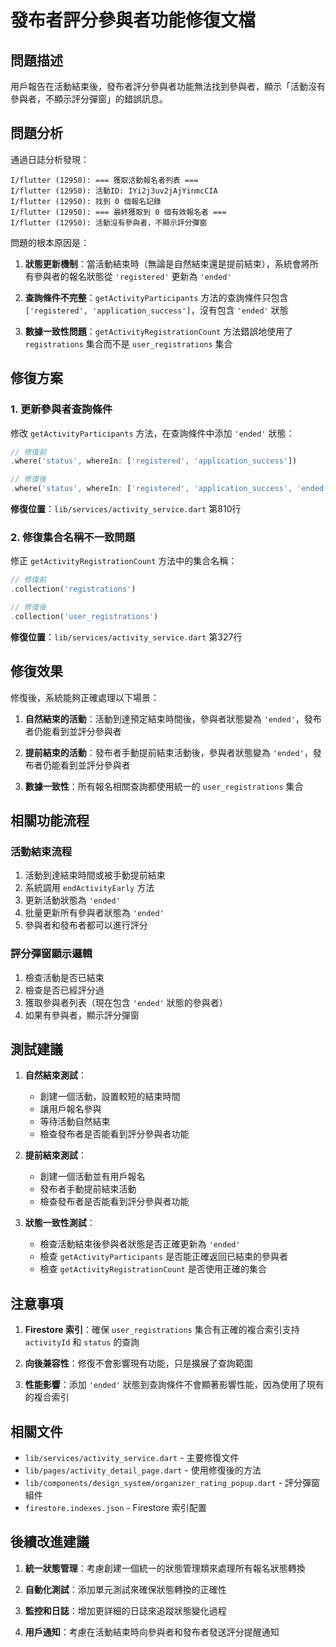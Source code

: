 # 發布者評分參與者功能修復文檔

## 問題描述

用戶報告在活動結束後，發布者評分參與者功能無法找到參與者，顯示「活動沒有參與者，不顯示評分彈窗」的錯誤訊息。

## 問題分析

通過日誌分析發現：
```
I/flutter (12950): === 獲取活動報名者列表 ===
I/flutter (12950): 活動ID: IYi2j3uv2jAjYinmcCIA
I/flutter (12950): 找到 0 個報名記錄
I/flutter (12950): === 最終獲取到 0 個有效報名者 ===
I/flutter (12950): 活動沒有參與者，不顯示評分彈窗
```

問題的根本原因是：

1. **狀態更新機制**：當活動結束時（無論是自然結束還是提前結束），系統會將所有參與者的報名狀態從 `'registered'` 更新為 `'ended'`

2. **查詢條件不完整**：`getActivityParticipants` 方法的查詢條件只包含 `['registered', 'application_success']`，沒有包含 `'ended'` 狀態

3. **數據一致性問題**：`getActivityRegistrationCount` 方法錯誤地使用了 `registrations` 集合而不是 `user_registrations` 集合

## 修復方案

### 1. 更新參與者查詢條件

修改 `getActivityParticipants` 方法，在查詢條件中添加 `'ended'` 狀態：

```dart
// 修復前
.where('status', whereIn: ['registered', 'application_success'])

// 修復後  
.where('status', whereIn: ['registered', 'application_success', 'ended'])
```

**修復位置**：`lib/services/activity_service.dart` 第810行

### 2. 修復集合名稱不一致問題

修正 `getActivityRegistrationCount` 方法中的集合名稱：

```dart
// 修復前
.collection('registrations')

// 修復後
.collection('user_registrations')
```

**修復位置**：`lib/services/activity_service.dart` 第327行

## 修復效果

修復後，系統能夠正確處理以下場景：

1. **自然結束的活動**：活動到達預定結束時間後，參與者狀態變為 `'ended'`，發布者仍能看到並評分參與者

2. **提前結束的活動**：發布者手動提前結束活動後，參與者狀態變為 `'ended'`，發布者仍能看到並評分參與者

3. **數據一致性**：所有報名相關查詢都使用統一的 `user_registrations` 集合

## 相關功能流程

### 活動結束流程
1. 活動到達結束時間或被手動提前結束
2. 系統調用 `endActivityEarly` 方法
3. 更新活動狀態為 `'ended'`
4. 批量更新所有參與者狀態為 `'ended'`
5. 參與者和發布者都可以進行評分

### 評分彈窗顯示邏輯
1. 檢查活動是否已結束
2. 檢查是否已經評分過
3. 獲取參與者列表（現在包含 `'ended'` 狀態的參與者）
4. 如果有參與者，顯示評分彈窗

## 測試建議

1. **自然結束測試**：
   - 創建一個活動，設置較短的結束時間
   - 讓用戶報名參與
   - 等待活動自然結束
   - 檢查發布者是否能看到評分參與者功能

2. **提前結束測試**：
   - 創建一個活動並有用戶報名
   - 發布者手動提前結束活動
   - 檢查發布者是否能看到評分參與者功能

3. **狀態一致性測試**：
   - 檢查活動結束後參與者狀態是否正確更新為 `'ended'`
   - 檢查 `getActivityParticipants` 是否能正確返回已結束的參與者
   - 檢查 `getActivityRegistrationCount` 是否使用正確的集合

## 注意事項

1. **Firestore 索引**：確保 `user_registrations` 集合有正確的複合索引支持 `activityId` 和 `status` 的查詢

2. **向後兼容性**：修復不會影響現有功能，只是擴展了查詢範圍

3. **性能影響**：添加 `'ended'` 狀態到查詢條件不會顯著影響性能，因為使用了現有的複合索引

## 相關文件

- `lib/services/activity_service.dart` - 主要修復文件
- `lib/pages/activity_detail_page.dart` - 使用修復後的方法
- `lib/components/design_system/organizer_rating_popup.dart` - 評分彈窗組件
- `firestore.indexes.json` - Firestore 索引配置

## 後續改進建議

1. **統一狀態管理**：考慮創建一個統一的狀態管理類來處理所有報名狀態轉換

2. **自動化測試**：添加單元測試來確保狀態轉換的正確性

3. **監控和日誌**：增加更詳細的日誌來追蹤狀態變化過程

4. **用戶通知**：考慮在活動結束時向參與者和發布者發送評分提醒通知
